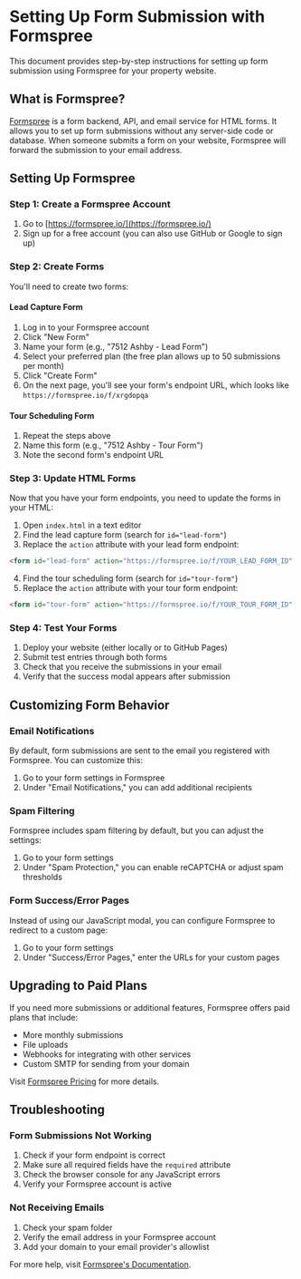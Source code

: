 # Setting Up Form Submission with Formspree

This document provides step-by-step instructions for setting up form submission using Formspree for your property website.

## What is Formspree?

[Formspree](https://formspree.io) is a form backend, API, and email service for HTML forms. It allows you to set up form submissions without any server-side code or database. When someone submits a form on your website, Formspree will forward the submission to your email address.

## Setting Up Formspree

### Step 1: Create a Formspree Account

1. Go to [https://formspree.io/](https://formspree.io/)
2. Sign up for a free account (you can also use GitHub or Google to sign up)

### Step 2: Create Forms

You'll need to create two forms:

#### Lead Capture Form

1. Log in to your Formspree account
2. Click "New Form"
3. Name your form (e.g., "7512 Ashby - Lead Form")
4. Select your preferred plan (the free plan allows up to 50 submissions per month)
5. Click "Create Form"
6. On the next page, you'll see your form's endpoint URL, which looks like `https://formspree.io/f/xrgdopqa`

#### Tour Scheduling Form

1. Repeat the steps above
2. Name this form (e.g., "7512 Ashby - Tour Form")
3. Note the second form's endpoint URL

### Step 3: Update HTML Forms

Now that you have your form endpoints, you need to update the forms in your HTML:

1. Open `index.html` in a text editor
2. Find the lead capture form (search for `id="lead-form"`)
3. Replace the `action` attribute with your lead form endpoint:

```html
<form id="lead-form" action="https://formspree.io/f/YOUR_LEAD_FORM_ID" method="POST">
```

4. Find the tour scheduling form (search for `id="tour-form"`)
5. Replace the `action` attribute with your tour form endpoint:

```html
<form id="tour-form" action="https://formspree.io/f/YOUR_TOUR_FORM_ID" method="POST">
```

### Step 4: Test Your Forms

1. Deploy your website (either locally or to GitHub Pages)
2. Submit test entries through both forms
3. Check that you receive the submissions in your email
4. Verify that the success modal appears after submission

## Customizing Form Behavior

### Email Notifications

By default, form submissions are sent to the email you registered with Formspree. You can customize this:

1. Go to your form settings in Formspree
2. Under "Email Notifications," you can add additional recipients

### Spam Filtering

Formspree includes spam filtering by default, but you can adjust the settings:

1. Go to your form settings
2. Under "Spam Protection," you can enable reCAPTCHA or adjust spam thresholds

### Form Success/Error Pages

Instead of using our JavaScript modal, you can configure Formspree to redirect to a custom page:

1. Go to your form settings
2. Under "Success/Error Pages," enter the URLs for your custom pages

## Upgrading to Paid Plans

If you need more submissions or additional features, Formspree offers paid plans that include:

- More monthly submissions
- File uploads
- Webhooks for integrating with other services
- Custom SMTP for sending from your domain

Visit [Formspree Pricing](https://formspree.io/plans) for more details.

## Troubleshooting

### Form Submissions Not Working

1. Check if your form endpoint is correct
2. Make sure all required fields have the `required` attribute
3. Check the browser console for any JavaScript errors
4. Verify your Formspree account is active

### Not Receiving Emails

1. Check your spam folder
2. Verify the email address in your Formspree account
3. Add your domain to your email provider's allowlist

For more help, visit [Formspree's Documentation](https://help.formspree.io/).
